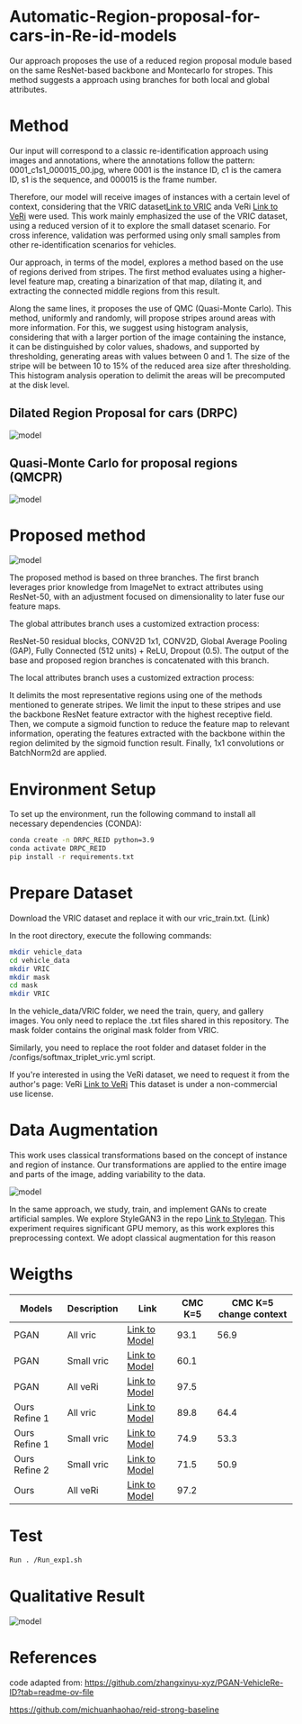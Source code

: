 # Automatic-Region-proposal-for-cars-in-Re-id-models

Our approach proposes the use of a reduced region proposal module based on the same ResNet-based backbone and Montecarlo for stropes. This method suggests a approach using branches for both local and global attributes.


# Method

Our input will correspond to a classic re-identification approach using images and annotations, where the annotations follow the pattern: 0001_c1s1_000015_00.jpg, where 0001 is the instance ID, c1 is the camera ID, s1 is the sequence, and 000015 is the frame number.

Therefore, our model will receive images of instances with a certain level of context, considering that the VRIC dataset[Link to VRIC](https://qmul-vric.github.io/) anda VeRi [Link to VeRi](https://github.com/JDAI-CV/VeRidataset.) were used. This work mainly emphasized the use of the VRIC dataset, using a reduced version of it to explore the small dataset scenario. For cross inference, validation was performed using only small samples from other re-identification scenarios for vehicles.

Our approach, in terms of the model, explores a method based on the use of regions derived from stripes. The first method evaluates using a higher-level feature map, creating a binarization of that map, dilating it, and extracting the connected middle regions from this result.

Along the same lines, it proposes the use of QMC (Quasi-Monte Carlo). This method, uniformly and randomly, will propose stripes around areas with more information. For this, we suggest using histogram analysis, considering that with a larger portion of the image containing the instance, it can be distinguished by color values, shadows, and supported by thresholding, generating areas with values between 0 and 1. The size of the stripe will be between 10 to 15% of the reduced area size after thresholding. This histogram analysis operation to delimit the areas will be precomputed at the disk level.


## Dilated Region Proposal for cars (DRPC)

![model](images/figureDPRC.png)

## Quasi-Monte Carlo for proposal regions (QMCPR)

![model](images/qmc.png)

# Proposed method

![model](images/model.png)


The proposed method is based on three branches. The first branch leverages prior knowledge from ImageNet to extract attributes using ResNet-50, with an adjustment focused on dimensionality to later fuse our feature maps.

The global attributes branch uses a customized extraction process:

ResNet-50 residual blocks, CONV2D 1x1, CONV2D, Global Average Pooling (GAP), Fully Connected (512 units) + ReLU, Dropout (0.5). The output of the base and proposed region branches is concatenated with this branch.

The local attributes branch uses a customized extraction process:

It delimits the most representative regions using one of the methods mentioned to generate stripes. We limit the input to these stripes and use the backbone ResNet feature extractor with the highest receptive field. Then, we compute a sigmoid function to reduce the feature map to relevant information, operating the features extracted with the backbone within the region delimited by the sigmoid function result. Finally, 1x1 convolutions or BatchNorm2d are applied.

# Environment Setup

To set up the environment, run the following command to install all necessary dependencies (CONDA):

```bash
conda create -n DRPC_REID python=3.9
conda activate DRPC_REID
pip install -r requirements.txt
```
# Prepare Dataset

Download the VRIC dataset and replace it with our vric_train.txt. (Link)

In the root directory, execute the following commands:

```bash
mkdir vehicle_data
cd vehicle_data
mkdir VRIC
mkdir mask
cd mask
mkdir VRIC
```
In the vehicle_data/VRIC folder, we need the train, query, and gallery images. You only need to replace the .txt files shared in this repository. The mask folder contains the original mask folder from VRIC.

Similarly, you need to replace the root folder and dataset folder in the /configs/softmax_triplet_vric.yml script.

If you're interested in using the VeRi dataset, we need to request it from the author's page:  VeRi [Link to VeRi](https://github.com/JDAI-CV/VeRidataset.) This dataset is under a non-commercial use license. 

# Data Augmentation

This work uses classical transformations based on the concept of instance and region of instance. Our transformations are applied to the entire image and parts of the image, adding variability to the data.

![model](images/transformation.png)

In the same approach, we study, train, and implement GANs to create artificial samples. We explore StyleGAN3 in the repo [Link to Stylegan](https://github.com/NVlabs/stylegan3). This experiment requires significant GPU memory, as this work explores this preprocessing context. We adopt classical augmentation for this reason

# Weigths


| Models      | Description                            | Link                                                                                                     |CMC K=5|CMC K=5 change context|
|-------------|----------------------------------------|----------------------------------------------------------------------------------------------------------|-------|----------------------|
| PGAN	       | All vric                               | [Link to Model](https://drive.google.com/file/d/1ZSJwGtm0avQab9Tb1QSYFnQHVVRjPU3d/view?usp=drive_link) |93.1   |56.9                  |
| PGAN	       | Small vric                             | [Link to Model](https://drive.google.com/file/d/1A2CsEjNyMPdZSBVXsgCoxSEkDu99boz9/view?usp=drive_link) |60.1   |                      |
| PGAN	       | All veRi                               | [Link to Model](https://drive.google.com/file/d/1XWMifTM4l1jNozStG9E42IfstWr4nqYi/view?usp=drive_link) |97.5   |                      |   
| Ours Refine 1| All vric                               | [Link to Model](https://drive.google.com/file/d/1z60rveZ6hOt0-8ISFajIw75DWkObHx9-/view?usp=drive_link) |89.8   |64.4                  |
| Ours Refine 1| Small vric                             | [Link to Model](https://drive.google.com/file/d/1KxNxQu18hcfrTA3i9uFxPzaklNYk4pNg/view?usp=drive_link) |74.9   |53.3                  |
| Ours Refine 2| Small vric                             | [Link to Model](https://drive.google.com/file/d/1UWjwzsfXdTiHOH6elFXf4-knDT07qZbY/view?usp=drive_link) |71.5   |50.9                  |
| Ours         | All veRi                               | [Link to Model](https://drive.google.com/file/d/1xje1VY5VDAo46VTCn0NhN81xsHWV13Hu/view?usp=drive_link) |97.2   |                      |

# Test
```bash
Run . /Run_exp1.sh 
```

# Qualitative Result

![model](images/inference.png)


# References

code adapted from: https://github.com/zhangxinyu-xyz/PGAN-VehicleRe-ID?tab=readme-ov-file

https://github.com/michuanhaohao/reid-strong-baseline


